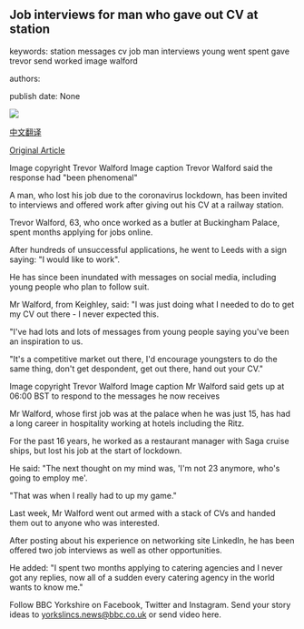 ## Job interviews for man who gave out CV at station

keywords: station messages cv job man interviews young went spent gave trevor send worked image walford

authors: 

publish date: None

![](https://ichef.bbci.co.uk/news/1024/branded_news/4D87/production/_114274891_0-7.jpg)

[中文翻译](Job%20interviews%20for%20man%20who%20gave%20out%20CV%20at%20station_zh.md)

[Original Article](https://www.bbc.com/news/uk-england-leeds-54063179)

Image copyright Trevor Walford Image caption Trevor Walford said the response had "been phenomenal"

A man, who lost his job due to the coronavirus lockdown, has been invited to interviews and offered work after giving out his CV at a railway station.

Trevor Walford, 63, who once worked as a butler at Buckingham Palace, spent months applying for jobs online.

After hundreds of unsuccessful applications, he went to Leeds with a sign saying: "I would like to work".

He has since been inundated with messages on social media, including young people who plan to follow suit.

Mr Walford, from Keighley, said: "I was just doing what I needed to do to get my CV out there - I never expected this.

"I've had lots and lots of messages from young people saying you've been an inspiration to us.

"It's a competitive market out there, I'd encourage youngsters to do the same thing, don't get despondent, get out there, hand out your CV."

Image copyright Trevor Walford Image caption Mr Walford said gets up at 06:00 BST to respond to the messages he now receives

Mr Walford, whose first job was at the palace when he was just 15, has had a long career in hospitality working at hotels including the Ritz.

For the past 16 years, he worked as a restaurant manager with Saga cruise ships, but lost his job at the start of lockdown.

He said: "The next thought on my mind was, 'I'm not 23 anymore, who's going to employ me'.

"That was when I really had to up my game."

Last week, Mr Walford went out armed with a stack of CVs and handed them out to anyone who was interested.

After posting about his experience on networking site LinkedIn, he has been offered two job interviews as well as other opportunities.

He added: "I spent two months applying to catering agencies and I never got any replies, now all of a sudden every catering agency in the world wants to know me."

Follow BBC Yorkshire on Facebook, Twitter and Instagram. Send your story ideas to yorkslincs.news@bbc.co.uk or send video here.